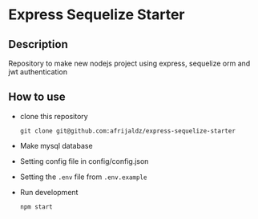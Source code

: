 # Express Sequelize Starter

## Description

Repository to make new nodejs project using express, sequelize orm and jwt authentication

## How to use

- clone this repository 

  `git clone git@github.com:afrijaldz/express-sequelize-starter`

- Make mysql database

- Setting config file in config/config.json

- Setting the `.env` file from `.env.example`

- Run development

  `npm start`